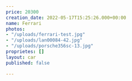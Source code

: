 ```yaml
---
price: 20300
creation_date: 2022-05-17T15:25:26.000+00:00
name: Ferrari
photos:
- "/uploads/ferrari-test.jpg"
- "/uploads/lan00084-42.jpg"
- "/uploads/porsche356sc-13.jpg"
proprietes: []
layout: car
published: false

---
```


